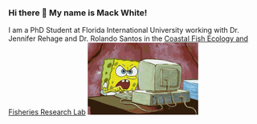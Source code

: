 ### Hi there 👋 My name is Mack White!

I am a PhD Student at Florida International University working with Dr. Jennifer Rehage and Dr. Rolando Santos in the [Coastal Fish Ecology and Fisheries Research Lab](https://myweb.fiu.edu/rehagej/)
![](https://github.com/mackwhite/mackwhite/blob/main/spongebob-computer.gif)

<!--
**mackwhite/mackwhite** is a ✨ _special_ ✨ repository because its `README.md` (this file) appears on your GitHub profile.

Here are some ideas to get you started:

- 🔭 I’m currently working on ...
- 🌱 I’m currently learning ...
- 👯 I’m looking to collaborate on ...
- 🤔 I’m looking for help with ...
- 💬 Ask me about ...
- 📫 How to reach me: ...
- 😄 Pronouns: ...
- ⚡ Fun fact: ...
-->
